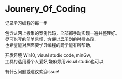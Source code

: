 # Jounery_Of_Coding
记录学习编程的每一步

包含从网上搜集的案例代码，全部都手动实现一遍并整理好。  
尽可能写的简单易懂，方便以后用到的时候查阅，  
也希望能对后面要学习编程的同学能有所帮助。     

开发环境 Win10, visual studio code, minGw,   
工具的选用看个人爱好,嫌麻烦用visual studio也可以    

有什么问题或建议欢迎issue!
